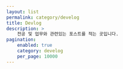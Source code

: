 ```yaml
---
layout: list
permalink: category/develog
title: Devlog
description: >
    전공 및 업무와 관련있는 포스트를 적는 곳입니다.
pagination:
    enabled: true
    category: develog
    per_page: 10000
---
```

